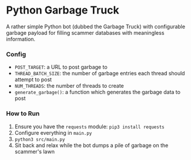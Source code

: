 # Python Garbage Truck

A rather simple Python bot (dubbed the Garbage Truck) with configurable garbage payload for filling scammer databases with meaningless information.

### Config

- `POST_TARGET`: a URL to post garbage to
- `THREAD_BATCH_SIZE`: the number of garbage entries each thread should attempt to post
- `NUM_THREADS`: the number of threads to create
- `generate_garbage()`: a function which generates the garbage data to post

### How to Run

1. Ensure you have the `requests` module: `pip3 install requests`
2. Configure everything in `main.py`
3. `python3 src/main.py`
4. Sit back and relax while the bot dumps a pile of garbage on the scammer's lawn
